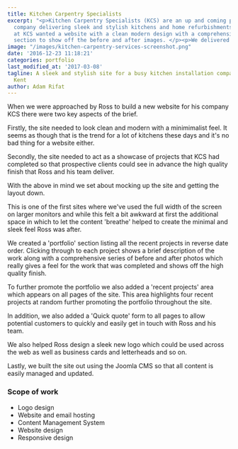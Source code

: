 ```yaml
---
title: Kitchen Carpentry Specialists
excerpt: "<p>Kitchen Carpentry Specialists (KCS) are an up and coming property maintenance
  company delivering sleek and stylish kitchens and home refurbishments. </p><p>Ross
  at KCS wanted a website with a clean modern design with a comprehensive portfolio
  section to show off the before and after images. </p><p>We delivered on all fronts</p>"
image: "/images/kitchen-carpentry-services-screenshot.png"
date: '2016-12-23 11:18:21'
categories: portfolio
last_modified_at: '2017-03-08'
tagline: A sleek and stylish site for a busy kitchen installation company in Medway,
  Kent
author: Adam Rifat
---
```


When we were approached by Ross to build a new website for his company KCS there were two key aspects of the brief.

Firstly, the site needed to look clean and modern with a minimimalist feel. It seems as though that is the trend for a lot of kitchens these days and it's no bad thing for a website either.

Secondly, the site needed to act as a showcase of projects that KCS had completed so that prospective clients could see in advance the high quality finish that Ross and his team deliver.

With the above in mind we set about mocking up the site and getting the layout down.

This is one of the first sites where we've used the full width of the screen on larger monitors and while this felt a bit awkward at first the additional space in which to let the content 'breathe' helped to create the minimal and sleek feel Ross was after.  

We created a 'portfolio' section listing all the recent projects in reverse date order. Clicking through to each project shows a brief description of the work along with a comprehensive series of before and after photos which really gives a feel for the work that was completed and shows off the high quality finish.

To further promote the portfolio we also added a 'recent projects' area which appears on all pages of the site. This area highlights four recent projects at random further promoting the portfolio throughout the site.

In addition, we also added a 'Quick quote' form to all pages to allow potential customers to quickly and easily get in touch with Ross and his team.

We also helped Ross design a sleek new logo which could be used across the web as well as business cards and letterheads and so on.

Lastly, we built the site out using the Joomla CMS so that all content is easily managed and updated.

### Scope of work
  - Logo design
  - Website and email hosting
  - Content Management System
  - Website design
  - Responsive design
